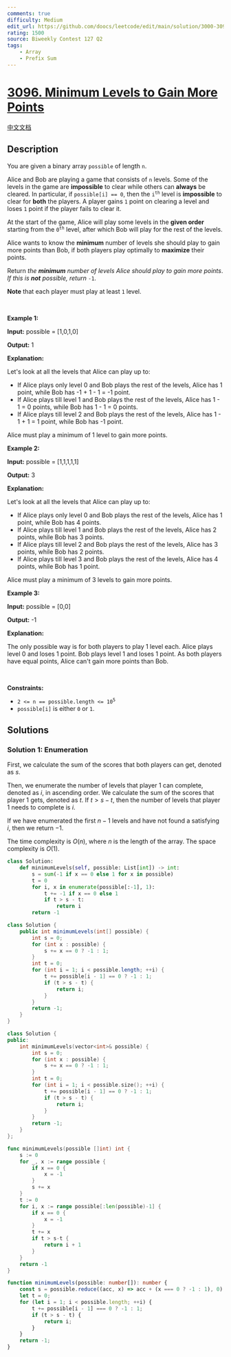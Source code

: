 ```yaml
---
comments: true
difficulty: Medium
edit_url: https://github.com/doocs/leetcode/edit/main/solution/3000-3099/3096.Minimum%20Levels%20to%20Gain%20More%20Points/README_EN.md
rating: 1500
source: Biweekly Contest 127 Q2
tags:
    - Array
    - Prefix Sum
---
```


# [3096. Minimum Levels to Gain More Points](https://leetcode.com/problems/minimum-levels-to-gain-more-points)

[中文文档](/solution/3000-3099/3096.Minimum%20Levels%20to%20Gain%20More%20Points/README.md)

## Description

<p>You are given a binary array <code>possible</code> of length <code>n</code>.</p>

<p>Alice and Bob are playing a game that consists of <code>n</code> levels. Some of the levels in the game are <strong>impossible</strong> to clear while others can <strong>always</strong> be cleared. In particular, if <code>possible[i] == 0</code>, then the <code>i<sup>th</sup></code> level is <strong>impossible</strong> to clear for <strong>both</strong> the players. A player gains <code>1</code> point on clearing a level and loses <code>1</code> point if the player fails to clear it.</p>

<p>At the start of the game, Alice will play some levels in the <strong>given order</strong> starting from the <code>0<sup>th</sup></code> level, after which Bob will play for the rest of the levels.</p>

<p>Alice wants to know the <strong>minimum</strong> number of levels she should play to gain more points than Bob, if both players play optimally to <strong>maximize</strong> their points.</p>

<p>Return <em>the <strong>minimum</strong> number of levels Alice should play to gain more points</em>. <em>If this is <strong>not</strong> possible, return</em> <code>-1</code>.</p>

<p><strong>Note</strong> that each player must play at least <code>1</code> level.</p>

<p>&nbsp;</p>
<p><strong class="example">Example 1:</strong></p>

<div class="example-block">
<p><strong>Input:</strong> <span class="example-io">possible = [1,0,1,0]</span></p>

<p><strong>Output:</strong> <span class="example-io">1</span></p>

<p><strong>Explanation:</strong></p>

<p>Let&#39;s look at all the levels that Alice can play up to:</p>

<ul>
	<li>If Alice plays only level 0 and Bob plays the rest of the levels, Alice has 1 point, while Bob has -1 + 1 - 1 = -1 point.</li>
	<li>If Alice plays till level 1 and Bob plays the rest of the levels, Alice has 1 - 1 = 0 points, while Bob has 1 - 1 = 0 points.</li>
	<li>If Alice plays till level 2 and Bob plays the rest of the levels, Alice has 1 - 1 + 1 = 1 point, while Bob has -1 point.</li>
</ul>

<p>Alice must play a minimum of 1 level to gain more points.</p>
</div>

<p><strong class="example">Example 2:</strong></p>

<div class="example-block">
<p><strong>Input:</strong> <span class="example-io">possible = [1,1,1,1,1]</span></p>

<p><strong>Output:</strong> <span class="example-io">3</span></p>

<p><strong>Explanation:</strong></p>

<p>Let&#39;s look at all the levels that Alice can play up to:</p>

<ul>
	<li>If Alice plays only level 0 and Bob plays the rest of the levels, Alice has 1 point, while Bob has 4 points.</li>
	<li>If Alice plays till level 1 and Bob plays the rest of the levels, Alice has 2 points, while Bob has 3 points.</li>
	<li>If Alice plays till level 2 and Bob plays the rest of the levels, Alice has 3 points, while Bob has 2 points.</li>
	<li>If Alice plays till level 3 and Bob plays the rest of the levels, Alice has 4 points, while Bob has 1 point.</li>
</ul>

<p>Alice must play a minimum of 3 levels to gain more points.</p>
</div>

<p><strong class="example">Example 3:</strong></p>

<div class="example-block">
<p><strong>Input:</strong> <span class="example-io">possible = [0,0]</span></p>

<p><strong>Output:</strong> <span class="example-io">-1</span></p>

<p><strong>Explanation:</strong></p>

<p>The only possible way is for both players to play 1 level each. Alice plays level 0 and loses 1 point. Bob plays level 1 and loses 1 point. As both players have equal points, Alice can&#39;t gain more points than Bob.</p>
</div>

<p>&nbsp;</p>
<p><strong>Constraints:</strong></p>

<ul>
	<li><code>2 &lt;= n == possible.length &lt;= 10<sup>5</sup></code></li>
	<li><code>possible[i]</code> is either <code>0</code> or <code>1</code>.</li>
</ul>

## Solutions

### Solution 1: Enumeration

First, we calculate the sum of the scores that both players can get, denoted as $s$.

Then, we enumerate the number of levels that player 1 can complete, denoted as $i$, in ascending order. We calculate the sum of the scores that player 1 gets, denoted as $t$. If $t > s - t$, then the number of levels that player 1 needs to complete is $i$.

If we have enumerated the first $n - 1$ levels and have not found a satisfying $i$, then we return $-1$.

The time complexity is $O(n)$, where $n$ is the length of the array. The space complexity is $O(1)$.

<!-- tabs:start -->

```python
class Solution:
    def minimumLevels(self, possible: List[int]) -> int:
        s = sum(-1 if x == 0 else 1 for x in possible)
        t = 0
        for i, x in enumerate(possible[:-1], 1):
            t += -1 if x == 0 else 1
            if t > s - t:
                return i
        return -1
```

```java
class Solution {
    public int minimumLevels(int[] possible) {
        int s = 0;
        for (int x : possible) {
            s += x == 0 ? -1 : 1;
        }
        int t = 0;
        for (int i = 1; i < possible.length; ++i) {
            t += possible[i - 1] == 0 ? -1 : 1;
            if (t > s - t) {
                return i;
            }
        }
        return -1;
    }
}
```

```cpp
class Solution {
public:
    int minimumLevels(vector<int>& possible) {
        int s = 0;
        for (int x : possible) {
            s += x == 0 ? -1 : 1;
        }
        int t = 0;
        for (int i = 1; i < possible.size(); ++i) {
            t += possible[i - 1] == 0 ? -1 : 1;
            if (t > s - t) {
                return i;
            }
        }
        return -1;
    }
};
```

```go
func minimumLevels(possible []int) int {
	s := 0
	for _, x := range possible {
		if x == 0 {
			x = -1
		}
		s += x
	}
	t := 0
	for i, x := range possible[:len(possible)-1] {
		if x == 0 {
			x = -1
		}
		t += x
		if t > s-t {
			return i + 1
		}
	}
	return -1
}
```

```ts
function minimumLevels(possible: number[]): number {
    const s = possible.reduce((acc, x) => acc + (x === 0 ? -1 : 1), 0);
    let t = 0;
    for (let i = 1; i < possible.length; ++i) {
        t += possible[i - 1] === 0 ? -1 : 1;
        if (t > s - t) {
            return i;
        }
    }
    return -1;
}
```

<!-- tabs:end -->

<!-- end -->
